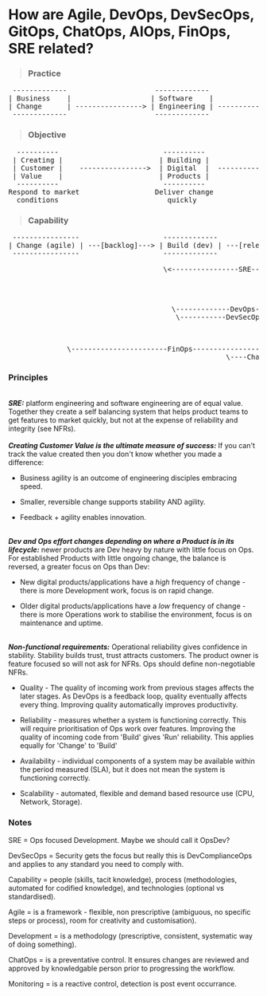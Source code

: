 # How are Agile, DevOps, DevSecOps, GitOps, ChatOps, AIOps, FinOps, SRE related?

>### Practice
<pre>
 -------------                     -------------                   -------------  
| Business    |                   | Software    |                 | Platform    |  
| Change      | ----------------> | Engineering | --------------> | Engineering |  
 -------------                     -------------                   -------------  
</pre>


>### Objective 
<pre>
  ----------                         ----------                    --------------
 | Creating |                       | Building |                  | Maintaining  |
 | Customer |    ---------------->  | Digital  |  --------------> | Stable       |
 | Value    |                       | Products |                  | Environments |
  ----------                         ----------                    --------------
Respond to market                  Deliver change               Preserve reliability
  conditions                          quickly                   (resistant to change)
</pre>


>### Capability

<pre>
 ----------------                    -------------                    ------------
| Change (agile) | ---[backlog]---> | Build (dev) | ---[release]---> | Run (ops)  |  ; Where [] is the transition.
 ----------------                    -------------                    ------------

                                     \<----------------SRE-----------------------/   ; Ops led - mature Products with very little change to codebase
                                                                                               - focus is on NFRs:
                                                                                                     Reliability (security, performance, integrity)
                                                                                                     Availability (resilience, redundancy, recovery)
                                                                                                     Scalability (adaptive capacity)
                                       \-------------DevOps--------------->/         ; Dev led - in newer Products, change to codebase is constant
                                        \-----------DevSecOps------------>/          ; Security led - this is really DevComplianceOps
                                                                      \--GitOps--/   ; Infrastructure configuration - ephemeral, scalable, immutable,
                                                                                                                      repeatable
                                                                      \--AIOps---/    ; Prevantative maintenance enabled by predictive failure and anomaly detection
              \-----------------------FinOps-------------------------------------/    ; forecasting, budgeting and tracking spend across the SDLC
                                                    \----ChatOps----/                 ; use of auditable collaboration tools to progress workflow requests
</pre>

### **Principles**
\
_**SRE:**_ platform engineering and software engineering are of equal value. Together they create a self balancing system that helps product teams to get features to market quickly, but not at the expense of reliability and integrity (see NFRs).  
\
_**Creating Customer Value is the ultimate measure of success:**_ If you can't track the value created then you don't know whether you made a difference:  
* Business agility is an outcome of engineering disciples embracing speed.  

* Smaller, reversible change supports stability AND agility. 

* Feedback + agility enables innovation.

\
_**Dev and Ops effort changes depending on where a Product is in its lifecycle:**_ newer products are Dev heavy by nature with little focus on Ops. For established Products with little ongoing change, the balance is reversed, a greater focus on Ops than Dev:

* New digital products/applications have a *high* frequency of change - there is more Development work, focus is on rapid change.

* Older digital products/applications have a *low* frequency of change - there is more Operations work to stabilise the environment, focus is on maintenance and uptime.

\
_**Non-functional requirements:**_ Operational reliability gives confidence in stability. Stability builds trust, trust attracts customers. The product owner is feature focused so will not ask for NFRs. Ops should define non-negotiable NFRs. 

* Quality - The quality of incoming work from previous stages affects the later stages. As DevOps is a feedback loop, quality eventually affects every thing. Improving quality automatically improves productivity.  

* Reliability - measures whether a system is functioning correctly. This will require prioritisation of Ops work over features. Improving the quality of incoming code from 'Build' gives 'Run' reliability. This applies equally for 'Change' to 'Build'

* Availability - individual components of a system may be available within the period measured (SLA), but it does not mean the system is functioning correctly.

* Scalability - automated, flexible and demand based resource use (CPU, Network, Storage).  


  
### **Notes**
SRE = Ops focused Development. Maybe we should call it OpsDev?  

DevSecOps = Security gets the focus but really this is DevComplianceOps and applies to any standard you need to comply with.  

Capability = people (skills, tacit knowledge), process (methodologies, automated for codified knowledge), and technologies (optional vs standardised).  

Agile = is a framework - flexible, non prescriptive (ambiguous, no specific steps or process), room for creativity and customisation).  

Development = is a methodology (prescriptive, consistent, systematic way of doing something).

ChatOps = is a preventative control. It ensures changes are reviewed and approved by knowledgable person prior to progressing the workflow.

Monitoring = is a reactive control, detection is post event occurrance. 
